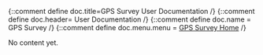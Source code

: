 {::comment define doc.title=GPS Survey User Documentation /}
{::comment define doc.header= User Documentation /}
{::comment define doc.name = GPS Survey /}
{::comment define doc.menu.menu = [GPS Survey Home](index.html) /}

No content yet.
